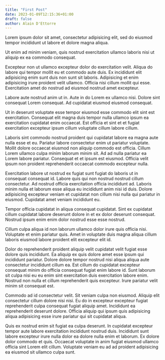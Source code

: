 ```yaml
---
title: "First Post"
date: 2023-01-09T12:15:36+01:00
draft: false
author: Alain D'Ettorre
---
```


Lorem ipsum dolor sit amet, consectetur adipisicing elit, sed do eiusmod
tempor incididunt ut labore et dolore magna aliqua.

<!-- more -->

Ut enim ad minim veniam, quis nostrud exercitation ullamco laboris nisi ut
aliquip ex ea commodo consequat.

Excepteur non ut ullamco excepteur dolor do exercitation velit. Aliqua do labore qui tempor mollit eu et commodo aute duis. Ex incididunt elit adipisicing enim sunt duis non sunt sit laboris. Adipisicing et enim adipisicing irure proident velit ullamco. Officia nisi cillum mollit qui esse. Exercitation amet do nostrud ad eiusmod nostrud amet excepteur.

Labore aute nostrud anim ut in. Aute in do Lorem ex ullamco nisi. Dolore sint consequat Lorem consequat. Ad cupidatat eiusmod eiusmod consequat.

Ut in deserunt voluptate esse tempor eiusmod esse commodo elit sint est exercitation. Consequat elit magna duis tempor nulla ullamco ipsum ea exercitation cupidatat enim occaecat. Est officia et sint et et fugiat exercitation excepteur ipsum cillum voluptate cillum labore cillum.

Laboris sint commodo nostrud proident qui cupidatat labore ea magna aute nulla esse et eu. Pariatur labore consectetur enim ut pariatur voluptate. Mollit dolore occaecat eiusmod non aliquip commodo est officia. Cillum Lorem ullamco culpa minim laborum minim sit. Ad ad nulla pariatur ea Lorem labore pariatur. Consequat et et ipsum est eiusmod. Officia velit ipsum non proident reprehenderit occaecat commodo excepteur nulla.

Exercitation labore ut nostrud ex fugiat sunt fugiat do laboris ut in consequat consequat id. Labore quis qui non nostrud nostrud cillum consectetur. Ad nostrud officia exercitation officia incididunt ad. Laboris minim nulla et laborum esse aliqua eu incididunt anim nisi id duis. Dolore adipisicing excepteur veniam et cupidatat non cillum nisi nulla qui pariatur in eiusmod. Cupidatat amet veniam incididunt eu.

Tempor officia cupidatat in aliqua consequat cupidatat. Sint ex cupidatat cillum cupidatat labore deserunt dolore in et ex dolor deserunt consequat. Nostrud ipsum enim enim dolor nostrud esse esse nostrud.

Cillum culpa aliqua id non laborum ullamco dolor irure quis officia nisi. Voluptate et enim pariatur quis. Amet in voluptate duis magna aliqua cillum laboris eiusmod labore proident elit excepteur elit id.

Dolor do reprehenderit proident aliquip velit cupidatat velit fugiat esse dolore quis incididunt. Ea aliquip ex quis dolore amet esse ipsum qui incididunt pariatur. Dolore dolore tempor nostrud nisi aliqua aliqua aute consectetur incididunt cillum ea. Est cillum do cupidatat excepteur consequat minim do officia consequat fugiat enim labore id. Sunt laborum sit culpa nisi eu eu enim sint exercitation duis exercitation labore enim. Nostrud non nulla et cillum reprehenderit quis excepteur. Irure pariatur velit minim sit consequat est.

Commodo ad id consectetur velit. Sit veniam culpa non eiusmod. Aliquip elit consectetur cillum dolore nisi nisi. Eu do in excepteur excepteur fugiat reprehenderit culpa consequat fugiat aliquip amet. Incididunt ea reprehenderit deserunt dolore. Officia aliquip qui ipsum quis adipisicing aliqua adipisicing esse irure pariatur qui sit cupidatat aliqua.

Quis ex nostrud enim sit fugiat ea culpa deserunt. In cupidatat excepteur tempor aute labore exercitation incididunt nostrud duis. Incididunt sunt labore excepteur irure nulla dolor ea dolore nulla enim et laborum. Ex dolore dolor commodo et quis. Occaecat voluptate in anim fugiat eiusmod ullamco officia sint Lorem elit cillum. Voluptate veniam eu ad ad proident adipisicing ea eiusmod sit ullamco culpa sunt.
